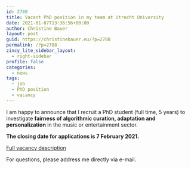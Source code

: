 ```yaml
---
id: 2788
title: Vacant PhD position in my team at Utrecht University
date: 2021-01-07T13:36:56+00:00
author: Christine Bauer
layout: post
guid: https://christinebauer.eu/?p=2788
permalink: /?p=2788
zincy_lite_sidebar_layout:
  - right-sidebar
profile: false
categories:
  - news
tags:
  - job
  - PhD position
  - vacancy
---
```

I am happy to announce that I recruit a PhD student (full time, 5 years) to investigate **fairness of algorithmic curation, adaptation and personalization** in the music or entertainment sector.

**The closing date for applications is 7 February 2021.**

[Full vacancy description](https://www.uu.nl/en/organisation/working-at-utrecht-university/jobs/phd-position-in-algorithmic-curation-adaptation-and-personalization-10-fte)  

For questions, please address me directly via e-mail.
